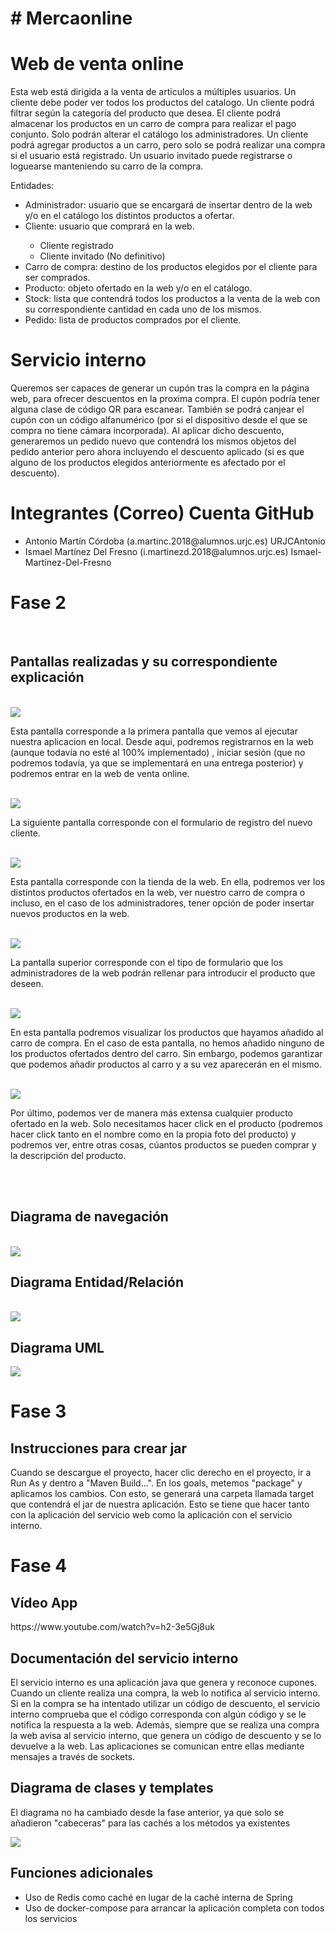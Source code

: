 <meta charset="UTF-8"/>
<h1># Mercaonline </h1>
<h1>Web de venta online </h1>
<p>Esta web está dirigida a la venta de articulos a múltiples usuarios. Un cliente debe poder ver todos los productos del catalogo. Un cliente podrá filtrar según la categoría del producto que desea. El cliente podrá almacenar los productos en un carro de compra para realizar el pago conjunto. Solo podrán alterar el catálogo los administradores. Un cliente podrá agregar productos a un carro, pero solo se podrá realizar una compra si el usuario está registrado. Un usuario invitado puede registrarse o loguearse manteniendo su carro de la compra.</p>

<p>Entidades:</p>

<ul>
  <li>Administrador: usuario que se encargará de insertar dentro de la web y/o en el catálogo los distintos productos a ofertar.</li>
  <li>Cliente: usuario que comprará en la web. </li>
    <ul>
      <li>Cliente registrado</li>
      <li>Cliente invitado (No definitivo)</li>
  </ul>
 
  <li>Carro de compra: destino de los productos elegidos por el cliente para ser comprados.</li>
  <li>Producto: objeto ofertado en la web y/o en el catálogo.</li>
  <li>Stock: lista que contendrá todos los productos a la venta de la web con su correspondiente cantidad en cada uno de los mismos. </li>
  <li>Pedido: lista de productos comprados por el cliente.</li>
</ul>
<h1>Servicio interno</h1>
<p>
  Queremos ser capaces de generar un cupón tras la compra en la página web, para ofrecer descuentos en la proxima compra. El cupón podría tener alguna clase de código QR para escanear. También se podrá canjear el cupón con un código alfanumérico (por si el dispositivo desde el que se compra no tiene cámara incorporada). Al aplicar dicho descuento, generaremos un pedido nuevo que contendrá los mismos objetos del pedido anterior pero ahora incluyendo el descuento aplicado (si es que alguno de los productos elegidos anteriormente es afectado por el descuento).
 </p>
  
  <h1>Integrantes  (Correo)       Cuenta GitHub</h1>
  <ul> 
  <li> Antonio Martín Córdoba   (a.martinc.2018@alumnos.urjc.es) URJCAntonio</li>
  <li> Ismael Martínez Del Fresno (i.martinezd.2018@alumnos.urjc.es)  Ismael-Martínez-Del-Fresno</li>
  </ul>
  
<h1> Fase 2 </h2>
<br>  
  <h2>Pantallas realizadas y su correspondiente explicación </h2>
<br>
  <img src="https://cdn.discordapp.com/attachments/522438377165815808/818082449400791060/unknown.png">
  <p> Esta pantalla corresponde a la primera pantalla que vemos al ejecutar nuestra aplicacion en local. Desde aqui, podremos registrarnos en la web (aunque todavía no esté al   100% implementado) , iniciar sesión (que no podremos todavía, ya que se implementará en una entrega posterior) y podremos entrar en la web de venta online. </p>
<br>
  <img src="https://cdn.discordapp.com/attachments/522438377165815808/818082495886262302/unknown.png">
  <p> La siguiente pantalla corresponde con el formulario de registro del nuevo cliente. </p>
<br>
  <img src="https://cdn.discordapp.com/attachments/522438377165815808/818082556960047114/unknown.png">
  <p> Esta pantalla corresponde con la tienda de la web. En ella, podremos ver los distintos productos ofertados en la web, ver nuestro carro de compra o incluso, en el caso de los administradores, tener opción de poder insertar nuevos productos en la web. </p>
<br>
  <img src="https://cdn.discordapp.com/attachments/522438377165815808/818082596256612382/unknown.png">
  <p> La pantalla superior corresponde con el tipo de formulario que los administradores de la web podrán rellenar para introducir el producto que deseen. </p>
<br>
  <img src="https://cdn.discordapp.com/attachments/522438377165815808/818083940689510440/unknown.png">
  <p> En esta pantalla podremos visualizar los productos que hayamos añadido al carro de compra. En el caso de esta pantalla, no hemos añadido ninguno de los productos ofertados dentro del carro. Sin embargo, podemos garantizar que podemos añadir productos al carro y a su vez aparecerán en el mismo. </p>
<br>
  <img src="https://cdn.discordapp.com/attachments/522438377165815808/818083999993692190/unknown.png">
  <p> Por último, podemos ver de manera más extensa cualquier producto ofertado en la web. Solo necesitamos hacer click en el producto (podremos hacer click tanto en el nombre como en la propia foto del producto) y podremos ver, entre otras cosas, cúantos productos se pueden comprar y la descripción del producto. </p>
<br>
<br>
<h2> Diagrama de navegación </h2>
<br>
  <img src="https://cdn.discordapp.com/attachments/522438377165815808/818078074369343488/unknown.png">
<br>
<h2> Diagrama Entidad/Relación </h2>
<br>
  <img src="https://cdn.discordapp.com/attachments/522438377165815808/818084046097612820/modelo_entidad_relacion.PNG">
<h2> Diagrama UML </h2>
<img src="https://cdn.discordapp.com/attachments/522438377165815808/818827672623906855/UML.PNG">
<h1>Fase 3</h1>
<h2> Instrucciones para crear jar</h2>
<p> Cuando se descargue el proyecto, hacer clic derecho en el proyecto, ir a Run As y dentro a "Maven Build...". En los goals, metemos "package" y aplicamos los cambios. Con esto, se generará una carpeta llamada target que contendrá el jar de nuestra aplicación. Esto se tiene que hacer tanto con la aplicación del servicio web como la aplicación con el servicio interno.</p>
<h1>Fase 4</h1>
<h2> Vídeo App</h2>
<p>https://www.youtube.com/watch?v=h2-3e5Gj8uk</p>
<h2> Documentación del servicio interno</h2>
<p>El servicio interno es una aplicación java que genera y reconoce cupones. Cuando un cliente realiza una compra, la web lo notifica al servicio interno. Si en la compra se ha intentado utilizar un código de descuento, el servicio interno comprueba que el código corresponda con algún código y se le notifica la respuesta a la web. Además, siempre que se realiza una compra la web avisa al servicio interno, que genera un código de descuento y se lo devuelve a la web. Las aplicaciones se comunican entre ellas mediante mensajes a través de sockets.</p>
<h2> Diagrama de clases y templates</h2>
<p>El diagrama no ha cambiado desde la fase anterior, ya que solo se añadieron "cabeceras" para las cachés a los métodos ya existentes</p>
<img src="https://cdn.discordapp.com/attachments/522438377165815808/818827672623906855/UML.PNG">
<h2> Funciones adicionales</h2>
<ul>
  <li>Uso de Redis como caché en lugar de la caché interna de Spring</li>
  <li>Uso de docker-compose para arrancar la aplicación completa con todos los servicios</li>
</ul>
